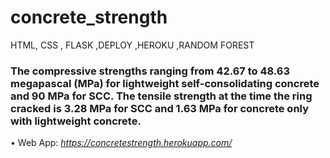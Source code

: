 # concrete_strength
HTML, CSS , FLASK ,DEPLOY ,HEROKU ,RANDOM FOREST

### The compressive strengths ranging from 42.67 to 48.63 megapascal (MPa)  for lightweight self-consolidating concrete and 90 MPa for SCC. The tensile strength at the time the ring cracked is 3.28 MPa for SCC and 1.63 MPa for concrete only with lightweight concrete. 

• Web App: _https://concretestrength.herokuapp.com/_
